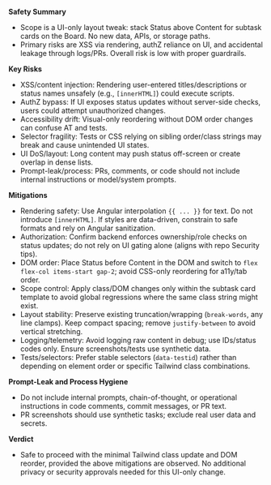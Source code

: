 **Safety Summary**
- Scope is a UI-only layout tweak: stack Status above Content for subtask cards on the Board. No new data, APIs, or storage paths.
- Primary risks are XSS via rendering, authZ reliance on UI, and accidental leakage through logs/PRs. Overall risk is low with proper guardrails.

**Key Risks**
- XSS/content injection: Rendering user-entered titles/descriptions or status names unsafely (e.g., `[innerHTML]`) could execute scripts.
- AuthZ bypass: If UI exposes status updates without server-side checks, users could attempt unauthorized changes.
- Accessibility drift: Visual-only reordering without DOM order changes can confuse AT and tests.
- Selector fragility: Tests or CSS relying on sibling order/class strings may break and cause unintended UI states.
- UI DoS/layout: Long content may push status off-screen or create overlap in dense lists.
- Prompt-leak/process: PRs, comments, or code should not include internal instructions or model/system prompts.

**Mitigations**
- Rendering safety: Use Angular interpolation `{{ ... }}` for text. Do not introduce `[innerHTML]`. If styles are data-driven, constrain to safe formats and rely on Angular sanitization.
- Authorization: Confirm backend enforces ownership/role checks on status updates; do not rely on UI gating alone (aligns with repo Security tips).
- DOM order: Place Status before Content in the DOM and switch to `flex flex-col items-start gap-2`; avoid CSS-only reordering for a11y/tab order.
- Scope control: Apply class/DOM changes only within the subtask card template to avoid global regressions where the same class string might exist.
- Layout stability: Preserve existing truncation/wrapping (`break-words`, any line clamps). Keep compact spacing; remove `justify-between` to avoid vertical stretching.
- Logging/telemetry: Avoid logging raw content in debug; use IDs/status codes only. Ensure screenshots/tests use synthetic data.
- Tests/selectors: Prefer stable selectors (`data-testid`) rather than depending on element order or specific Tailwind class combinations.

**Prompt-Leak and Process Hygiene**
- Do not include internal prompts, chain-of-thought, or operational instructions in code comments, commit messages, or PR text.
- PR screenshots should use synthetic tasks; exclude real user data and secrets.

**Verdict**
- Safe to proceed with the minimal Tailwind class update and DOM reorder, provided the above mitigations are observed. No additional privacy or security approvals needed for this UI-only change.